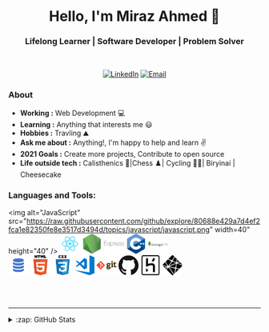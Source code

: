 <h1 align="center"> Hello, I'm Miraz Ahmed 🧑 </h1>

<h3 align="center">  Lifelong Learner | Software Developer | Problem Solver </h3> <br>

<p align="center"> 
  <a href="https://www.linkedin.com/in/mirazahmed/"><img alt="LinkedIn" src="https://img.shields.io/badge/-Miraz_Ahmed-blue?style=flat-square&logo=Linkedin&logoColor=white&link=https://www.linkedin.com/in/mirazahmed/"></a>
  <a href="mailto:miraz37@gmail.com"><img alt="Email" src="https://img.shields.io/badge/Gmail-D14836?style=for-the-badge&logo=gmail&logoColor=white"></a>
</p>

### About


-  **Working :**  Web Development :computer: 
-  **Learning :** Anything that interests me 😃
-  **Hobbies :** Travling ⛰️ 
-  **Ask me about :** Anything!, I'm happy to help and learn :v:
-  **2021 Goals :** Create more projects, Contribute to open source
-  **Life outside tech :** Calisthenics 💪|Chess ♟️| Cycling 🚴‍♂️| Biryinai | Cheesecake



### Languages and Tools:
<p align="left">

  <img alt="JavaScript" src="https://raw.githubusercontent.com/github/explore/80688e429a7d4ef2fca1e82350fe8e3517d3494d/topics/javascript/javascript.png" width=40" height="40" />
  <img alt="React" src="https://raw.githubusercontent.com/github/explore/80688e429a7d4ef2fca1e82350fe8e3517d3494d/topics/react/react.png" width="40" height="40" />
  <img alt="Node.js" src="https://raw.githubusercontent.com/github/explore/80688e429a7d4ef2fca1e82350fe8e3517d3494d/topics/nodejs/nodejs.png" width="40" height="40" />
  <img alt="Express.js" src="https://raw.githubusercontent.com/github/explore/80688e429a7d4ef2fca1e82350fe8e3517d3494d/topics/express/express.png" width="40" height="40" />
  <img alt="C++" src="https://raw.githubusercontent.com/github/explore/80688e429a7d4ef2fca1e82350fe8e3517d3494d/topics/cpp/cpp.png" width="40" height="40" />
  <img alt="MongoDB" src="https://raw.githubusercontent.com/github/explore/80688e429a7d4ef2fca1e82350fe8e3517d3494d/topics/mongodb/mongodb.png" width="40" height="40" />  
  <img alt="SQL" src="https://raw.githubusercontent.com/github/explore/80688e429a7d4ef2fca1e82350fe8e3517d3494d/topics/sql/sql.png" width="40" height="40"/>
  <img alt="HTML5" src="https://raw.githubusercontent.com/github/explore/80688e429a7d4ef2fca1e82350fe8e3517d3494d/topics/html/html.png"  width="40" height="40"/>
  <img alt="CSS3" src="https://raw.githubusercontent.com/github/explore/80688e429a7d4ef2fca1e82350fe8e3517d3494d/topics/css/css.png"  width="40" height="40" />
  <img alt="Visual Studio Code" src="https://raw.githubusercontent.com/github/explore/80688e429a7d4ef2fca1e82350fe8e3517d3494d/topics/visual-studio-code/visual-studio-code.png" width="40" height="40"/>
  <img alt="Git" src="https://raw.githubusercontent.com/github/explore/80688e429a7d4ef2fca1e82350fe8e3517d3494d/topics/git/git.png" width="40" height="40" />
  <img alt="GitHub" src="https://raw.githubusercontent.com/github/explore/78df643247d429f6cc873026c0622819ad797942/topics/github/github.png" width="40" height="40" />
  <img alt="Heroku" src="https://raw.githubusercontent.com/mirazahmed/mirazahmed/master/assets/heroku.svg" width="40" height="40" />
	<img alt="Netlify" src="https://raw.githubusercontent.com/mirazahmed/mirazahmed/master/assets/netlify.svg" width="40" height="40" />

</p>

<br />
<br />

---


<details>
  <summary>:zap: GitHub Stats</summary>

  <img align="left" alt="Miraz Ahmed's GitHub Stats" src="https://github-readme-stats.mirazahmed.vercel.app
/api?username=mirazahmed&show_icons=true&hide_border=true" />

</details>


